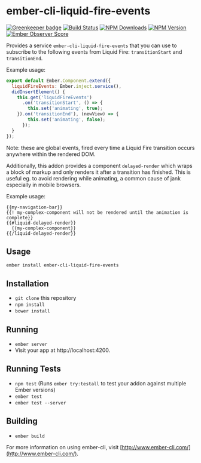 # ember-cli-liquid-fire-events

[![Greenkeeper badge](https://badges.greenkeeper.io/devotox/ember-cli-liquid-fire-events.svg)](https://greenkeeper.io/)
[![Build Status](https://travis-ci.org/devotox/ember-cli-liquid-fire-events.svg)](http://travis-ci.org/devotox/ember-cli-liquid-fire-events)
[![NPM Downloads](https://img.shields.io/npm/dm/ember-cli-liquid-fire-events.svg)](https://www.npmjs.org/package/ember-cli-liquid-fire-events)
[![NPM Version](https://badge.fury.io/js/ember-cli-liquid-fire-events.svg)](http://badge.fury.io/js/ember-cli-liquid-fire-events)
[![Ember Observer Score](http://emberobserver.com/badges/ember-cli-liquid-fire-events.svg)](http://emberobserver.com/addons/ember-cli-liquid-fire-events)

Provides a service `ember-cli-liquid-fire-events` that you can use to subscribe to the
following events from Liquid Fire: `transitionStart` and `transitionEnd`.

Example usage:

```js
export default Ember.Component.extend({
  liquidFireEvents: Ember.inject.service(),
  didInsertElement() {
	this.get('liquidFireEvents')
	  .on('transitionStart', () => {
		this.set('animating', true);
	}).on('transitionEnd'), (newView) => {
		this.set('animating', false);
	  });
  }
});
```

Note: these are global events, fired every time a Liquid Fire transition occurs
anywhere within the rendered DOM.

Additionally, this addon provides a component `delayed-render` which
wraps a block of markup and only renders it after a transition has finished.
This is useful eg. to avoid rendering while animating, a common cause of jank
especially in mobile browsers.

Example usage:

```htmlbars
{{my-navigation-bar}}
{{! my-complex-component will not be rendered until the animation is complete}}
{{#liquid-delayed-render}}
  {{my-complex-component}}
{{/liquid-delayed-render}}
```

## Usage

```
ember install ember-cli-liquid-fire-events
```

## Installation

* `git clone` this repository
* `npm install`
* `bower install`

## Running

* `ember server`
* Visit your app at http://localhost:4200.

## Running Tests

* `npm test` (Runs `ember try:testall` to test your addon against multiple Ember versions)
* `ember test`
* `ember test --server`

## Building

* `ember build`

For more information on using ember-cli, visit [http://www.ember-cli.com/](http://www.ember-cli.com/).
